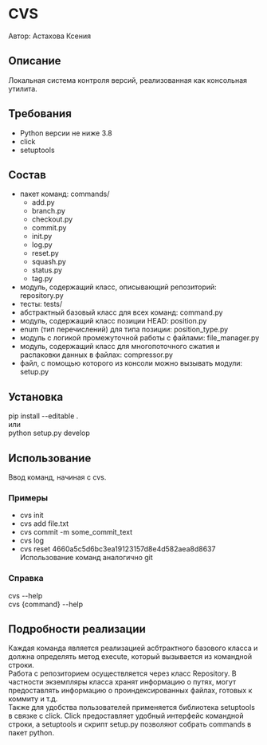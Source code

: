 # CVS  
Автор: Астахова Ксения  


## Описание  
Локальная система контроля версий, реализованная как консольная утилита.  

## Требования  
- Python версии не ниже 3.8  
- click  
- setuptools    

## Состав  
- пакет команд: commands/  
	- add.py  
	- branch.py  
	- checkout.py  
	- commit.py  
	- init.py  
	- log.py  
	- reset.py  
	- squash.py  
	- status.py  
	- tag.py  
- модуль, содержащий класс, описывающий репозиторий: repository.py  
- тесты: tests/  
- абстрактный базовый класс для всех команд: command.py  
- модуль, содержащий класс позиции HEAD: position.py  
- enum (тип перечислений) для типа позиции: position_type.py  
- модуль с логикой промежуточной работы с файлами: file_manager.py  
- модуль, содержащий класс для многопоточного сжатия и распаковки данных в файлах: compressor.py  
- файл, с помощью которого из консоли можно вызывать модули: setup.py  

## Установка      
pip install --editable .  
или  
python setup.py develop  

## Использование  
Ввод команд, начиная с cvs.   
 
### Примеры   
- cvs init  
- cvs add file.txt  
- cvs commit -m some_commit_text  
- cvs log  
- cvs reset 4660a5c5d6bc3ea19123157d8e4d582aea8d8637  
Использование команд аналогично git  

### Справка  
cvs --help  
cvs {command} --help  

## Подробности реализации  
Каждая команда является реализацией асбтрактного базового класса и должна определять метод execute, который вызывается из командной строки.  
Работа с репозиторием осуществляется через класс Repository. В частности экземпляры класса хранят информацию о путях, могут предоставлять информацию о проиндексированных файлах, готовых к коммиту и т.д.  
Также для удобства пользователей применяется библиотека setuptools в связке с click. Click предоставляет удобный интерфейс командной строки, а setuptools и скрипт setup.py позволяют собрать commands в пакет python.  


